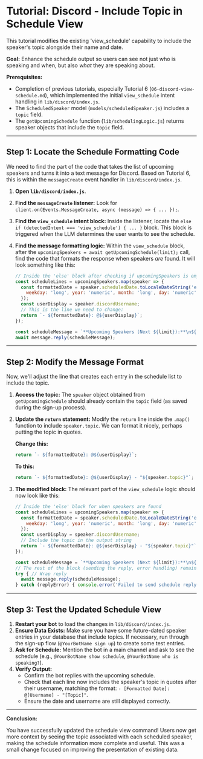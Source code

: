 # Tutorial: Discord - Include Topic in Schedule View

This tutorial modifies the existing 'view_schedule' capability to include the speaker's topic alongside their name and date.

**Goal:** Enhance the schedule output so users can see not just who is speaking and when, but also *what* they are speaking about.

**Prerequisites:**

*   Completion of previous tutorials, especially Tutorial 6 (`06-discord-view-schedule.md`), which implemented the initial `view_schedule` intent handling in `lib/discord/index.js`.
*   The `ScheduledSpeaker` model (`models/scheduledSpeaker.js`) includes a `topic` field.
*   The `getUpcomingSchedule` function (`lib/schedulingLogic.js`) returns speaker objects that include the `topic` field.

---

## Step 1: Locate the Schedule Formatting Code

We need to find the part of the code that takes the list of upcoming speakers and turns it into a text message for Discord. Based on Tutorial 6, this is within the `messageCreate` event handler in `lib/discord/index.js`.

1.  **Open `lib/discord/index.js`**.
2.  **Find the `messageCreate` listener:** Look for `client.on(Events.MessageCreate, async (message) => { ... });`.
3.  **Find the `view_schedule` intent block:** Inside the listener, locate the `else if (detectedIntent === 'view_schedule') { ... }` block. This block is triggered when the LLM determines the user wants to see the schedule.
4.  **Find the message formatting logic:** Within the `view_schedule` block, after the `upcomingSpeakers = await getUpcomingSchedule(limit);` call, find the code that formats the response when speakers *are* found. It will look something like this:

    ```javascript
    // Inside the 'else' block after checking if upcomingSpeakers is empty
    const scheduleLines = upcomingSpeakers.map(speaker => {
      const formattedDate = speaker.scheduledDate.toLocaleDateString('en-US', {
        weekday: 'long', year: 'numeric', month: 'long', day: 'numeric'
      });
      const userDisplay = speaker.discordUsername;
      // This is the line we need to change:
      return `- ${formattedDate}: @${userDisplay}`;
    });

    const scheduleMessage = `**Upcoming Speakers (Next ${limit}):**\n${scheduleLines.join('\n')}`;
    await message.reply(scheduleMessage);
    ```

---

## Step 2: Modify the Message Format

Now, we'll adjust the line that creates each entry in the schedule list to include the topic.

1.  **Access the topic:** The `speaker` object obtained from `getUpcomingSchedule` should already contain the `topic` field (as saved during the sign-up process).
2.  **Update the `return` statement:** Modify the `return` line inside the `.map()` function to include `speaker.topic`. We can format it nicely, perhaps putting the topic in quotes.

    **Change this:**
    ```javascript
    return `- ${formattedDate}: @${userDisplay}`;
    ```

    **To this:**
    ```javascript
    return `- ${formattedDate}: @${userDisplay} - "${speaker.topic}"`; // Added topic here
    ```

3.  **The modified block:** The relevant part of the `view_schedule` logic should now look like this:

    ```javascript
    // Inside the 'else' block for when speakers are found
    const scheduleLines = upcomingSpeakers.map(speaker => {
      const formattedDate = speaker.scheduledDate.toLocaleDateString('en-US', {
        weekday: 'long', year: 'numeric', month: 'long', day: 'numeric'
      });
      const userDisplay = speaker.discordUsername;
      // Include the topic in the output string
      return `- ${formattedDate}: @${userDisplay} - "${speaker.topic}"`;
    });

    const scheduleMessage = `**Upcoming Speakers (Next ${limit}):**\n${scheduleLines.join('\n')}`;
    // The rest of the block (sending the reply, error handling) remains the same
    try { // Wrap reply
      await message.reply(scheduleMessage);
    } catch (replyError) { console.error('Failed to send schedule reply:', replyError); }
    ```

---

## Step 3: Test the Updated Schedule View

1.  **Restart your bot** to load the changes in `lib/discord/index.js`.
2.  **Ensure Data Exists:** Make sure you have some future-dated speaker entries in your database that include topics. If necessary, run through the sign-up flow (`@YourBotName sign up`) to create some test entries.
3.  **Ask for Schedule:** Mention the bot in a main channel and ask to see the schedule (e.g., `@YourBotName show schedule`, `@YourBotName who is speaking?`).
4.  **Verify Output:**
    *   Confirm the bot replies with the upcoming schedule.
    *   Check that each line now includes the speaker's topic in quotes after their username, matching the format: `- [Formatted Date]: @[Username] - "[Topic]"`.
    *   Ensure the date and username are still displayed correctly.

---

**Conclusion:**

You have successfully updated the schedule view command! Users now get more context by seeing the topic associated with each scheduled speaker, making the schedule information more complete and useful. This was a small change focused on improving the presentation of existing data. 